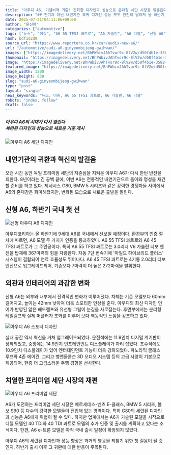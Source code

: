```yaml
---
title: "아우디 A6, 기념비적 귀환! 진화한 디자인과 성능으로 준대형 세단 시장을 뒤흔든다"
description: "## 전기차 아닌 내연기관 복귀 디자인·성능 모두 완전히 달라져 올 하반기 국내 출시 유력 ..."
date: 2025-07-21T04:11:06+09:00
author: "윤신애"
categories: ["automotive"]
tags: ["뉴스", "이슈", "A6 55 TFSI 콰트로", "A6 가솔린", "A6 디젤", "신형 A6", "아우디", "내연기관부활", "프리미엄세단진화"]
hash: bdf1d2d9
source_url: "https://www.reportera.co.kr/car/audis-new-a6/"
url: "/automotive/audi-a6-ginyeombijeog-gwihwan/"
images: ["https://imagedelivery.net/BhPWbivJAhTvor9c-8lV2w/d50f4b1e-3588-4c33-5042-bac108a87e00/public", "https://imagedelivery.net/BhPWbivJAhTvor9c-8lV2w/97c6c7c9-4195-4b5b-bf5c-0e6c9752a600/public", "https://imagedelivery.net/BhPWbivJAhTvor9c-8lV2w/a90f06ef-b0cd-42ed-3198-816001489200/public", "https://imagedelivery.net/BhPWbivJAhTvor9c-8lV2w/1f568a61-7dcd-48cf-6aa6-179108069d00/public"]
thumbnail: "https://imagedelivery.net/BhPWbivJAhTvor9c-8lV2w/d50f4b1e-3588-4c33-5042-bac108a87e00/public"
image: "https://imagedelivery.net/BhPWbivJAhTvor9c-8lV2w/d50f4b1e-3588-4c33-5042-bac108a87e00/public"
featured_image: "https://imagedelivery.net/BhPWbivJAhTvor9c-8lV2w/d50f4b1e-3588-4c33-5042-bac108a87e00/public"
image_width: 1200
image_height: 630
slug: "audi-a6-ginyeombijeog-gwihwan"
type: "post"
layout: "single"
news_keywords: "뉴스, 이슈, A6 55 TFSI 콰트로, A6 가솔린, A6 디젤"
robots: "index, follow"
draft: false
---
```


##### **아우디 A6의 시대가 다시 열린다**<br>**세련된 디자인과 성능으로 새로운 기준 제시**

![아우디 A6 세단 디자인](https://imagedelivery.net/BhPWbivJAhTvor9c-8lV2w/1f568a61-7dcd-48cf-6aa6-179108069d00/public)


## 내연기관의 귀환과 혁신의 발걸음

오랜 시간 동안 독일 프리미엄 세단의 자존심을 지켜온 아우디 A6가 다시 한번 반전을 꾀한다. 8년이라는 긴 공백 끝에, 이번 A6는 전통적인 내연기관으로 돌아와 명성을 재건할 준비를 하고 있다. 제네시스 G80, BMW 5 시리즈와 같은 강력한 경쟁자들 사이에서 A6의 존재감은 희미해졌지만, 변화된 모습으로 새로운 출발을 알린다.

## 신형 A6, 하반기 국내 첫 선

![신형 아우디 A6 디자인](https://imagedelivery.net/BhPWbivJAhTvor9c-8lV2w/d50f4b1e-3588-4c33-5042-bac108a87e00/public)


아우디코리아는 올 하반기에 9세대 A6를 국내에서 선보일 예정이다. 환경부의 인증 절차에 따르면, A6 모델 두 가지가 인증을 통과하였다. A6 55 TFSI 콰트로와 A6 45 TFSI 콰트로가 그 주인공이다. 특히 A6 55 TFSI 콰트로는 3.0리터 V6 가솔린 터보 엔진을 탑재해 367마력의 힘을 자랑한다. 자동 7단 변속기에 '마일드 하이브리드 플러스' 시스템이 결합되어 연료 효율성도 뛰어나다. A6 45 TFSI 콰트로는 4기통 2.0리터 터보 엔진으로 업그레이드되어, 기존보다 7마력이 더 높은 272마력을 발휘한다.

## 외관과 인테리어의 과감한 변화

신형 A6는 외부와 내부에서 전격적인 변화가 이루어졌다. 차체는 기존 모델보다 60mm 길어지고, 높이는 42mm 낮아져 더욱 스포티한 인상을 준다. 아우디의 최신 디자인 언어가 반영된 얇은 헤드램프와 유선형 그릴이 눈길을 사로잡는다. 후면부에서는 분리형 테일램프와 실제 머플러가 조화를 이루어 보다 역동적인 느낌을 강조하고 있다.

![아우디 A6 스포티 디자인](https://imagedelivery.net/BhPWbivJAhTvor9c-8lV2w/97c6c7c9-4195-4b5b-bf5c-0e6c9752a600/public)


실내 공간 역시 혁신을 거쳐 업그레이드되었다. 운전석에는 11.9인치 디지털 계기판이 장착되었고, 중앙에는 14.9인치 인포테인먼트 디스플레이가 자리 잡았다. 조수석에도 10.9인치 디스플레이가 있어 엔터테인먼트 기능이 더욱 강화되었다. 파노라믹 글래스 루프와 4존 에어컨, 그리고 뱅앤올룹슨 3D 오디오 시스템 등의 고급 사양이 기본으로 제공되어, 한층 더 고급스러운 주행 경험을 선사한다.

## 치열한 프리미엄 세단 시장의 재편

![아우디 A6 프리미엄 세단](https://imagedelivery.net/BhPWbivJAhTvor9c-8lV2w/a90f06ef-b0cd-42ed-3198-816001489200/public)


A6가 도전하는 프리미엄 세단 시장은 메르세데스-벤츠 E-클래스, BMW 5 시리즈, 볼보 S90 등 다수의 강력한 모델들이 진입해 있는 영역이다. 특히 G80의 세련된 디자인과 성능은 A6에게 위협이 될 수 있다. 하지만 업계에서는 A6가 가솔린 모델을 시작으로 디젤 모델인 40 TDI와 40 TDI 콰트로 모델의 추가 인증 및 출시를 계획하고 있다는 소식이다. 한편, A6 e-트론 모델은 아직 국내 출시 일정이 확정되지 않았다.

아우디 A6의 세련된 디자인과 성능 향상은 과거의 영광을 되찾기 위한 첫 걸음이 될 것인지, 하반기 출시 이후 그 귀환에 대한 반응이 주목된다.
